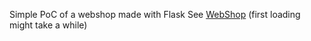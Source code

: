 Simple PoC of a webshop made with Flask
See [WebShop](http://honig.pythonanywhere.com/) (first loading might take a while)